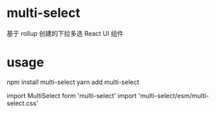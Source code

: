 # multi-select

基于 rollup 创建的下拉多选 React UI 组件

# usage

npm install multi-select
yarn add multi-select

import MultiSelect form 'multi-select'
import 'multi-select/esm/multi-select.css'
